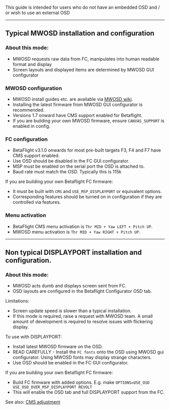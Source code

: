 This guide is intended for users who do not have an embedded OSD and  / or wish to use an external OSD
***

## Typical MWOSD installation and configuration

### About this mode:
* MWOSD requests raw data from FC, manipulates into human readable format and display
* Screen layouts and displayed items are determined by MWOSD GUI configurator

### MWOSD configuration
* MWOSD install guides etc. are available via [MWOSD wiki](https://github.com/ShikOfTheRa/scarab-osd/wiki).
* Installing the latest firmware from MWOSD GUI configurator is recommended.
* Versions 1.7 onward have CMS support enabled for Betaflight.
* If you are building your own MWOSD firmware, ensure `CANVAS_SUPPORT` is enabled in config.

### FC configuration
* BetaFlight v3.1.0 onwards for most pre-built targets F3, F4 and F7  have CMS support enabled.
* Use OSD should be disabled in the FC GUI configurator.
* MSP must be enabled on the serial port the OSD is attached to.
* Baud rate must match the OSD. Typically this is 115k

If you are building your own Betaflight FC firmware:
* It must be built with `CMS` and `USE_MSP_DISPLAYPORT` or equivalent options.
* Corresponding features should be turned on in configuration if they are controlled via features.

### Menu activation
* BetaFlight CMS menu activation is `Thr MID + Yaw LEFT + Pitch UP`.
* MWOSD menu activation is `Thr MID + Yaw RIGHT + Pitch UP`.

***

## Non typical DISPLAYPORT installation and configuration.

### About this mode:
* MWOSD acts dumb and displays screen sent from FC.
* OSD layouts are configured in the Betaflight Configurator OSD tab.

Limitations:
* Screen update speed is slower than a typical installation.
* If this mode is required, raise a request with MWOSD team. A small amount of development is required to resolve issues with flickering display.

To use with DISPLAYPORT:
* Install latest MWOSD firmware on the OSD.
* READ CAREFULLY - Install the `FC fonts` onto the OSD using MWOSD gui configurator. Using MWOSD fonts may display strange characters.
* Use OSD should be enabled in the FC GUI configurator.

If you are building your own Betaflight FC firmware:
* Build FC firmware with added options. E.g. make `OPTIONS=USE_OSD USE_OSD_OVER_MSP_DISPLAYPORT REVOLT`
* This will enable the OSD tab and full DISPLAYPORT support from the FC.

See also: [CMS adjustment](OSD-and-CMS-Adjusting-Screen)

